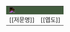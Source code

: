 <table>
  <tr>
    <td colspan="2" style="background-color:#415b3d;color:#fff;"><img src="https://idzogy.github.io/wiki/imgs/저민족_상징.svg" style="filter: invert();"></td>
  </tr>
  <tr>
    <td>[[저문명]]</td><td>[[엽도]]</td>
  </tr>
</table>
